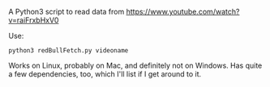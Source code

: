 A Python3 script to read data from https://www.youtube.com/watch?v=raiFrxbHxV0

Use:

```
python3 redBullFetch.py videoname
```

Works on Linux, probably on Mac, and definitely not on Windows.
Has quite a few dependencies, too, which I'll list if I get around
to it.
